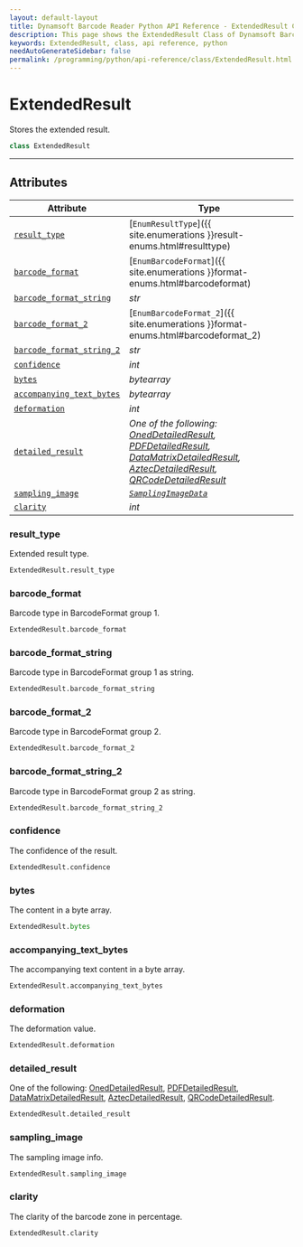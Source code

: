 ```yaml
---
layout: default-layout
title: Dynamsoft Barcode Reader Python API Reference - ExtendedResult Class
description: This page shows the ExtendedResult Class of Dynamsoft Barcode Reader for Python SDK.
keywords: ExtendedResult, class, api reference, python
needAutoGenerateSidebar: false
permalink: /programming/python/api-reference/class/ExtendedResult.html
---
```



# ExtendedResult
Stores the extended result. 

```python
class ExtendedResult
```  

---

## Attributes
  
| Attribute | Type |
|---------- | ---- |
| [`result_type`](#result_type) | [`EnumResultType`]({{ site.enumerations }}result-enums.html#resulttype) |
| [`barcode_format`](#barcode_format) | [`EnumBarcodeFormat`]({{ site.enumerations }}format-enums.html#barcodeformat) |
| [`barcode_format_string`](#barcode_format_string) | *str* |
| [`barcode_format_2`](#barcode_format_2) | [`EnumBarcodeFormat_2`]({{ site.enumerations }}format-enums.html#barcodeformat_2) |
| [`barcode_format_string_2`](#barcode_format_string_2) | *str* | 
| [`confidence`](#confidence) | *int* | 
| [`bytes`](#bytes) | *bytearray* | 
| [`accompanying_text_bytes`](#accompanying_text_bytes) | *bytearray* | 
| [`deformation`](#deformation) | *int* | 
| [`detailed_result`](#detailed_result) | *One of the following: [OnedDetailedResult](OnedDetailedResult.md), [PDFDetailedResult](PDFDetailedResult.md), [DataMatrixDetailedResult](DataMatrixDetailedResult.md), [AztecDetailedResult](AztecDetailedResult.md), [QRCodeDetailedResult](QRCodeDetailedResult.md)* |
| [`sampling_image`](#sampling_image) | *[`SamplingImageData`](SamplingImageData.md)* |
| [`clarity`](#clarity) | *int* | 

### result_type
Extended result type. 

```python
ExtendedResult.result_type
```

### barcode_format
Barcode type in BarcodeFormat group 1. 

```python
ExtendedResult.barcode_format
```

### barcode_format_string
Barcode type in BarcodeFormat group 1 as string.

```python
ExtendedResult.barcode_format_string
```

### barcode_format_2
Barcode type in BarcodeFormat group 2.

```python
ExtendedResult.barcode_format_2
```
 
### barcode_format_string_2
Barcode type in BarcodeFormat group 2 as string.

```python
ExtendedResult.barcode_format_string_2
```

### confidence
The confidence of the result.

```python
ExtendedResult.confidence
```

### bytes
The content in a byte array.

```python
ExtendedResult.bytes
```

### accompanying_text_bytes
The accompanying text content in a byte array.

```python
ExtendedResult.accompanying_text_bytes
```

### deformation
The deformation value.

```python
ExtendedResult.deformation
```

### detailed_result
One of the following: [OnedDetailedResult](OnedDetailedResult.md), [PDFDetailedResult](PDFDetailedResult.md), [DataMatrixDetailedResult](DataMatrixDetailedResult.md), [AztecDetailedResult](AztecDetailedResult.md), [QRCodeDetailedResult](QRCodeDetailedResult.md).

```python
ExtendedResult.detailed_result
```

### sampling_image
The sampling image info.

```python
ExtendedResult.sampling_image
```
 
### clarity
The clarity of the barcode zone in percentage.

```python
ExtendedResult.clarity
```
